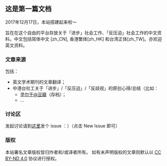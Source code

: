 ---
---

## 这是第一篇文档

2017年12月17日，本站搭建起来啦～  

旨在在这个自由的平台存放关于「进步」社会工作、「反压迫」社会工作的中文资料。中文包括简体中文 [zh_CN], 香港繁体[zh_HK] 和台湾正体[zh_TW]。亦欢迎英文资料。  

### 文章来源  

包括：

- 英文学术期刊的文章翻译；  
- 中港台社工关于「进步」/「反压迫」/「反歧视」的原创心得/总结（比如：
    - [塗尔干@豆瓣](https://douban.com/people/swycn)（存档）；
    - ...

### 讨论区 

发起讨论请到[这里](https://github.com/progressivesocialwork/progressivesocialwork.github.io/issues)发个 issue ：）（点击 New Issue 即可）

### 版权

本站署名文章版权皆归作者和/或译者所有。 
如有未声明版权的文章则默认以 [CC BY-ND 4.0](https://creativecommons.org/licenses/by-nd/4.0/) 协议进行授权。


